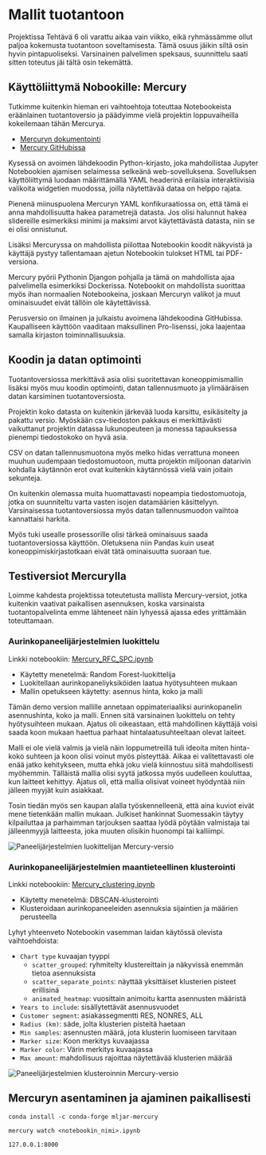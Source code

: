 # Mallit tuotantoon

Projektissa Tehtävä 6 oli varattu aikaa vain viikko, eikä ryhmässämme ollut paljoa kokemusta tuotantoon soveltamisesta. Tämä osuus jäikin siltä osin hyvin pintapuoliseksi. Varsinainen palvelimen speksaus, suunnittelu saati sitten toteutus jäi tältä osin tekemättä.

## Käyttöliittymä Nobookille: Mercury

Tutkimme kuitenkin hieman eri vaihtoehtoja toteuttaa Notebookeista eräänlainen tuotantoversio ja päädyimme vielä projektin loppuvaiheilla kokeilemaan tähän Mercurya.

* [Mercuryn dokumentointi](https://mercury-docs.readthedocs.io/en/latest/)
* [Mercury GitHubissa](https://github.com/mljar/mercury)

Kysessä on avoimen lähdekoodin Python-kirjasto, joka mahdollistaa Jupyter Notebookien ajamisen selaimessa selkeänä web-sovelluksena. Sovelluksen käyttöliittymä luodaan määrittämällä YAML headerinä erilaisia interaktiivisia valikoita widgetien muodossa, joilla näytettävää dataa on helppo rajata.

Pienenä miinuspuolena Mercuryn YAML konfikuraatiossa on, että tämä ei anna mahdollisuutta hakea parametrejä datasta. Jos olisi halunnut hakea slidereille esimerkiksi minimi ja maksimi arvot käytettävästä datasta, niin se ei olisi onnistunut.

Lisäksi Mercuryssa on mahdollista piilottaa Notebookin koodit näkyvistä ja käyttäjä pystyy tallentamaan ajetun Notebookin tulokset HTML tai PDF-versiona.

Mercury pyörii Pythonin Djangon pohjalla ja tämä on mahdollista ajaa palvelimella esimerkiksi Dockerissa. Notebookit on mahdollista suorittaa myös ihan normaalien Notebookeina, joskaan Mercuryn valikot ja muut ominaisuudet eivät tällöin ole käytettävissä.

Perusversio on ilmainen ja julkaistu avoimena lähdekoodina GitHubissa. Kaupalliseen käyttöön vaaditaan maksullinen Pro-lisenssi, joka laajentaa samalla kirjaston toiminnallisuuksia.

## Koodin ja datan optimointi

Tuotantoversiossa merkittävä asia olisi suoritettavan koneoppimismallin lisäksi myös muu koodin optimointi, datan tallennusmuoto ja ylimääräisen datan karsiminen tuotantoversiosta.

Projektin koko datasta on kuitenkin järkevää luoda karsittu, esikäsitelty ja pakattu versio. Myöskään csv-tiedoston pakkaus ei merkittävästi vaikuttanut projektin datassa lukunopeuteen ja monessa tapauksessa pienempi tiedostokoko on hyvä asia.

CSV on datan tallennusmuotona myös melko hidas verrattuna moneen muuhun uudempaan tiedostomuotoon, mutta projektin miljoonan datarivin kohdalla käytännön erot ovat kuitenkin käytännössä vielä vain joitain sekunteja.

On kuitenkin olemassa muita huomattavasti nopeampia tiedostomuotoja, jotka on suunniteltu varta vasten isojen datamäärien käsittelyyn. Varsinaisessa tuotantoversiossa myös datan tallennusmuodon vaihtoa kannattaisi harkita.

Myös tuki usealle prosessorille olisi tärkeä ominaisuus saada tuotantoversiossa käyttöön. Oletuksena niin Pandas kuin useat koneoppimiskirjastotkaan eivät tätä ominaisuutta suoraan tue.

## Testiversiot Mercurylla

Loimme kahdesta projektissa toteutetusta mallista Mercury-versiot, jotka kuitenkin vaativat paikallisen asennuksen, koska varsinaista tuotantopalvelinta emme lähteneet näin lyhyessä ajassa edes yrittämään toteuttamaan.

### Aurinkopaneelijärjestelmien luokittelu

Linkki notebookiin: [Mercury_RFC_SPC.ipynb](Mercury_RFC_SPC.ipynb)

* Käytetty menetelmä: Random Forest-luokittelija
* Luokitellaan aurinkopaneliyksiköiden laatua hyötysuhteen mukaan
* Mallin opetukseen käytetty: asennus hinta, koko ja malli

Tämän demo version mallille annetaan oppimateriaaliksi aurinkopanelin asennushinta, koko ja malli. Ennen sitä varsinainen luokittelu on tehty hyötysuihteen mukaan. Ajatus oli oikeastaan, että mahdollinen käyttäjä voisi saada koon mukaan haettua parhaat hintalaatusuhteeltaan olevat laiteet.

Malli ei ole vielä valmis ja vielä näin loppumetreillä tuli ideoita miten hinta-koko suhteen ja koon olisi voinut myös pisteyttää. Aikaa ei valitettavasti ole enää jatko kehitykseen, mutta ehkä joku vielä kiinnostuu siitä mahdollisesti myöhemmin. Tälläistä mallia olisi syytä jatkossa myös uudelleen kouluttaa, kun laitteet kehittyy. Ajatus oli, että mallia olisivat voineet hyödyntää niin jälleen myyjät kuin asiakkaat.

Tosin tiedän myös sen kaupan alalla työskennelleenä, että aina kuviot eivät mene tietenkään mallin mukaan. Julkiset hankinnat Suomessakin täytyy kilpailuttaa ja parhaimman tarjouksen saattaa lyödä pöytään valmistaja tai jälleenmyyjä laitteesta, joka muuten olisikin huonompi tai kalliimpi.

![Paneelijärjestelmien luokittelijan Mercury-versio](images/mercury_rf1.png "Mercury toiminnassa")

### Aurinkopaneelijärjestelmien maantieteellinen klusterointi

Linkki notebookiin: [Mercury_clustering.ipynb](Mercury_clustering.ipynb)

* Käytetty menetelmä: DBSCAN-klusterointi
* Klusteroidaan aurinkopaneeleiden asennuksia sijaintien ja määrien perusteella

Lyhyt yhteenveto Notebookin vasemman laidan käytössä olevista vaihtoehdoista:

* `Chart type` kuvaajan tyyppi
  * `scatter_grouped`: ryhmitelty klustereittain ja näkyvissä enemmän tietoa asennuksista
  * `scatter_separate_points`: näyttää yksittäiset klusterien pisteet erillisinä
  * `animated_heatmap`: vuosittain animoitu kartta asennusten määristä
* `Years to include`: sisällytettävät asennusvuodet
* `Customer segment`: asiakassegmentti RES, NONRES, ALL
* `Radius (km)`: säde, jolta klusterien pisteitä haetaan
* `Min samples`: asennusten määrä, jota klusterin luomiseen tarvitaan
* `Marker size`: Koon merkitys kuvaajassa
* `Marker color`: Värin merkitys kuvaajassa
* `Max amount`: mahdollisuus rajoittaa näytettävää klusterien määrää

![Paneelijärjestelmien klusteroinnin Mercury-versio](images/mercury_clustering1.png)

## Mercuryn asentaminen ja ajaminen paikallisesti

`conda install -c conda-forge mljar-mercury`

`mercury watch <notebookin_nimi>.ipynb`

`127.0.0.1:8000`
